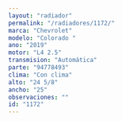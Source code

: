 ```yaml
---
layout: "radiador"
permalink: "/radiadores/1172/"
marca: "Chevrolet"
modelo: "Colorado "
ano: "2019"
motor: "L4 2.5"
transmision: "Automática"
parte: "94778493"
clima: "Con clima"
alto: "24 5/8"
ancho: "25"
observaciones: ""
id: "1172"
---
```


